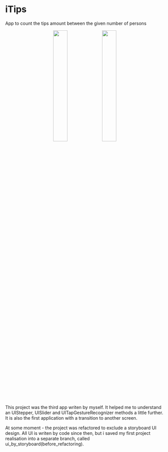 # iTips
App to count the tips amount between the given number of persons

<p align="center">
<img src="https://user-images.githubusercontent.com/82824022/210358474-e2a8eb1e-2329-4153-a49f-f0e69be6d610.PNG" width=30% height=30%>  <img src="https://user-images.githubusercontent.com/82824022/210358464-65f8e64a-30d1-4044-8e94-ad025e56d9ac.PNG" width=30% height=30%>
</p>

This project was the third app writen by myself. It helped me to understand an UIStepper, UISlider and UITapGestureRecognizer methods a little further.
It is also the first application with a transition to another screen.

At some moment - the project was refactored to exclude a storyboard UI design. All UI is writen by code since then, but i saved my first project realisation into a separate branch, called ui_by_storyboard(before_refactoring).

